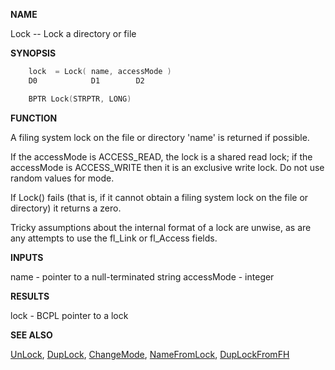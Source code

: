 
**NAME**

Lock -- Lock a directory or file

**SYNOPSIS**

```c
    lock  = Lock( name, accessMode )
    D0            D1        D2

    BPTR Lock(STRPTR, LONG)

```
**FUNCTION**

A filing system lock on the file or directory 'name' is returned if
possible.

If the accessMode is ACCESS_READ, the lock is a shared read lock;
if the accessMode is ACCESS_WRITE then it is an exclusive write
lock.  Do not use random values for mode.

If Lock() fails (that is, if it cannot obtain a filing system lock
on the file or directory) it returns a zero.

Tricky assumptions about the internal format of a lock are unwise,
as are any attempts to use the fl_Link or fl_Access fields.

**INPUTS**

name       - pointer to a null-terminated string
accessMode - integer

**RESULTS**

lock - BCPL pointer to a lock

**SEE ALSO**

[UnLock](UnLock.md), [DupLock](DupLock.md), [ChangeMode](ChangeMode.md), [NameFromLock](NameFromLock.md), [DupLockFromFH](DupLockFromFH.md)
